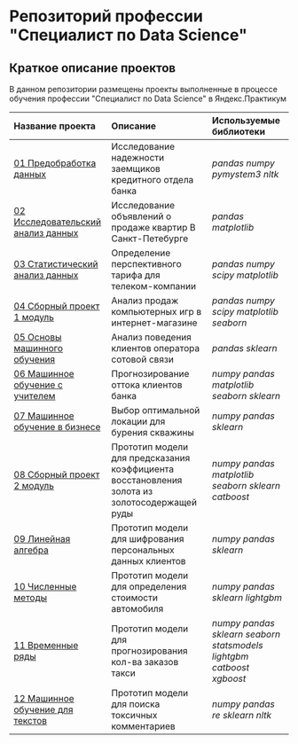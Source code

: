 # Репозиторий профессии "Специалист по Data Science"



## Краткое описание проектов

В данном репозитории размещены проекты выполненные в процессе обучения профессии "Специалист по Data Science" в Яндекс.Практикум

| Название проекта | Описание | Используемые библиотеки | 
| :---------------------- | :---------------------- | :---------------------- |
| [01 Предобработка данных](01_Предобработка_данных/) | Исследование надежности заемщиков кредитного отдела банка | *pandas* *numpy* *pymystem3* *nltk* |
| [02 Исследовательский анализ данных](02_Исследовательский_анализ_данных/) | Исследование объявлений о продаже квартир В Санкт-Петебурге | *pandas* *matplotlib* |
| [03 Статистический анализ данных](03_Статистический_анализ_данных/) | Определение перспективного тарифа для телеком-компании | *pandas* *numpy* *scipy* *matplotlib* |
| [04 Сборный проект 1 модуль](04_Сборный_проект_1_модуль/) | Анализ продаж компьютерных игр в интернет-магазине | *pandas* *numpy* *scipy* *matplotlib* *seaborn* |
| [05 Основы машинного обучения](05_Основы_машинного_обучения/) | Анализ поведения клиентов оператора сотовой связи | *pandas* *sklearn* |
| [06 Машинное обучение с учителем](06_Обучение_с_учителем/) | Прогнозирование оттока клиентов банка | *numpy* *pandas* *matplotlib* *seaborn* *sklearn* |
| [07 Машинное обучение в бизнесе](07_Машинное_обучение_в_бизнесе/) | Выбор оптимальной локации для бурения скважины | *numpy* *pandas* *sklearn* |
| [08 Сборный проект 2 модуль](08_Сборный_проект_2_модуль/) | Прототип модели для предсказания коэффициента восстановления золота из золотосодержащей руды | *numpy* *pandas* *matplotlib* *seaborn* *sklearn* *catboost* |
| [09 Линейная алгебра](09_Линейная_алгебра/) | Прототип модели для шифрования персональных данных клиентов | *numpy* *pandas* *sklearn* |
| [10 Численные методы](10_Численные_методы/) | Прототип модели для определения стоимости автомобиля | *numpy* *pandas* *sklearn* *lightgbm*|
| [11 Временные ряды](11_Временные_ряды/) | Прототип модели для прогнозирования кол-ва заказов такси | *numpy* *pandas* *sklearn* *seaborn* *statsmodels* *lightgbm* *catboost* *xgboost*|
| [12 Машинное обучение для текстов](12_Машинное_обучение_для_текстов/) | Прототип модели для поиска токсичных комментариев | *numpy* *pandas* *re* *sklearn* *nltk*|